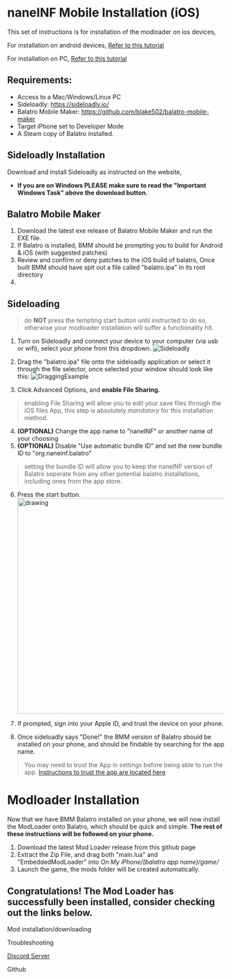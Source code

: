 # naneINF Mobile Installation (iOS)
This set of instructions is for installation of the modloader on ios devices,

For installation on android devices, [Refer to this tutorial](https://a.com/)

For installation on PC, [Refer to this tutorial](https://a.com/)


## Requirements:
* Access to a Mac/Windows/Linux PC
* Sideloadly: https://sideloadly.io/
* Balatro Mobile Maker: https://github.com/blake502/balatro-mobile-maker
* Target iPhone set to Developer Mode
* A Steam copy of Balatro installed.



## Sideloadly Installation
Download and install Sideloadly as instructed on the website,
- **If you are on Windows PLEASE make sure to read the "Important Windows Task" above the download button.**



## Balatro Mobile Maker
1. Download the latest exe release of Balatro Mobile Maker and run the EXE file.
2. If Balatro is installed, BMM should be prompting you to build for Android & iOS (with suggested patches)
3. Review and confirm or deny patches to the iOS build of balatro, Once built BMM should have spit out a file called "balatro.ipa" in its root directory
4.



## Sideloading
> do **NOT** press the tempting start button until instructed to do so, otherwise your modloader installation will suffer a functionality hit.
1. Turn on Sideloadly and connect your device to your computer (via usb or wifi), select your phone from this dropdown.
   ![Sideloadly](https://files.catbox.moe/ve2qdl.png)

2. Drag the "balatro.ipa" file onto the sideloadly application or select it through the file selector, once selected your window should look like this:
   ![DraggingExample](https://files.catbox.moe/ezm5w9.gif)

3. Click Advanced Options, and **enable File Sharing.**
> enabling File Sharing will allow you to edit your save files through the iOS files App, this step is absolutely *mandatory* for this installation method.

4. **(OPTIONAL)** Change the app name to "naneINF" or another name of your choosing
5. **(OPTIONAL)** Disable "Use automatic bundle ID" and set the new bundle ID to "org.naneinf.balatro"
> setting the bundle ID will allow you to keep the naneINF version of Balatro seperate from any other potential balatro installations, including ones from the app store.
6. Press the start button.
   <img src="https://files.catbox.moe/apqbfd.gif" alt="drawing" width="500"/>

7. If prompted, sign into your Apple ID, and trust the device on your phone.

8. Once sideloadly says "Done!" the BMM version of Balatro should be installed on your phone, and should be findable by searching for the app name.
> You may need to trust the App in settings before being able to run the app. [Instructions to trust the app are located here](https://support.apple.com/en-us/118254)



# Modloader Installation
Now that we have BMM Balatro installed on your phone, we will now install the ModLoader onto Balatro, which should be quick and simple.
**The rest of these instructions will be followed on your phone.**

1. Download the latest Mod Loader release from this github page
2. Extract the Zip File, and drag both "main.lua" and "EmbeddedModLoader" into *On My iPhone/(balatro app name)/game/*
3. Launch the game, the mods folder will be created automatically.

## Congratulations! The Mod Loader has successfully been installed, consider checking out the links below.
Mod installation/downloading

Troubleshooting

[Discord Server](https://discord.gg/2pjsG3u2wm)

Github